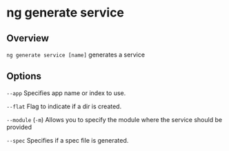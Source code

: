 <!-- Links in /docs/documentation should NOT have `.md` at the end, because they end up in our wiki at release. -->

# ng generate service

## Overview
`ng generate service [name]` generates a service

## Options
`--app` Specifies app name or index to use.

`--flat` Flag to indicate if a dir is created.

`--module` (`-m`) Allows you to specify the module where the service should be provided

`--spec` Specifies if a spec file is generated.
